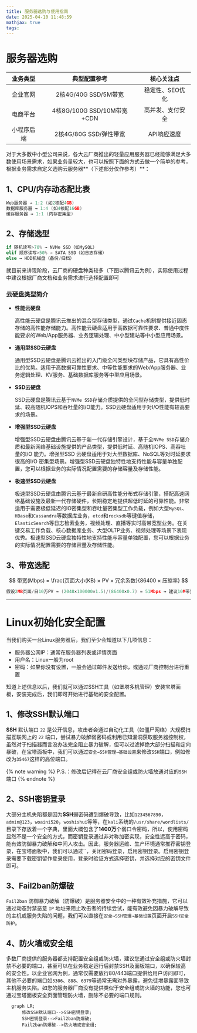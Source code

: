 ```yaml
---
title: 服务器选购与使用指南
date: 2025-04-10 11:48:59
mathjax: true
tags:
---
```


# 服务器选购

|  业务类型  |        典型配置参考        |    核心关注点    |
| :--------: | :------------------------: | :--------------: |
|  企业官网  |    2核4G/40G SSD/5M带宽    | 稳定性、SEO优化  |
|  电商平台  | 4核8G/100G SSD/10M带宽+CDN | 高并发、支付安全 |
| 小程序后端 |   2核4G/80G SSD/弹性带宽   |   API响应速度    |

对于大多数中小型公司来说，各大云厂商推出的轻量应用服务器已经能够满足大多数使用场景需求，如果业务量较大，也可以按照下面的方式去做一个简单的参考，根据业务需求自定义选购云服务器**（下述部分仅作参考）**：

## **1、CPU/内存动态配比表**

```C
Web服务器 → 1:2 (如2核配4GB)  
数据库服务器 → 1:4 (如4核配16GB)    
缓存服务器 → 1:1 (内存密集型)
```

## **2、存储选型**

```python
if 随机读写>70% → NVMe SSD（如MySQL）  
elif 顺序读写>50% → SATA SSD（如日志存储）  
else → HDD机械盘（备份/归档）
```

就目前来讲现阶段，云厂商的硬盘种类较多（下图以腾讯云为例），实际使用过程中建议根据厂商文档和业务需求进行选择配置即可

### **云硬盘类型简介**

- **性能云硬盘**

  高性能云硬盘是腾讯云推出的混合型存储类型，通过`Cache`机制提供接近固态存储的高性能存储能力。高性能云硬盘适用于高数据可靠性要求、普通中度性能要求的Web/App服务器、业务逻辑处理、中小型建站等中小型应用场景。

- **通用型SSD云硬盘**

  通用型SSD云硬盘是腾讯云推出的入门级全闪类型块存储产品，它具有高性价比的优势。适用于高数据可靠性要求、中等性能要求的Web/App服务器、业务逻辑处理、KV服务、基础数据库服务等中型应用场景。

- **SSD云硬盘**

  SSD云硬盘是腾讯云基于`NVMe SSD`存储介质提供的全闪型存储类型，提供低时延、较高随机IOPS和吞吐量的I/O能力。SSD云硬盘适用于对I/O性能有较高要求的场景。

- **增强型SSD云硬盘**

  增强型SSD云硬盘由腾讯云基于新一代存储引擎设计，基于全`NVMe SSD`存储介质和最新网络基础设施提供的产品类型，提供低时延、高随机IOPS、高吞吐量的I/O 能力。增强型SSD 云硬盘适用于对大型数据库、NoSQL等对时延要求很高的I/O 密集型场景。增强型SSD云硬盘独特性地支持性能与容量单独配置，您可以根据业务的实际情况配置需要的存储容量及存储性能。

- **极速型SSD云硬盘**

  极速型SSD云硬盘由腾讯云基于最新自研高性能分布式存储引擎，搭配高速网络基础设施及最新一代存储硬件，长期稳定地提供超低时延的可靠性能。非常适用于需要极低延迟的IO密集型和吞吐量密集型工作负载，例如大型`MySQL`、`HBase`和`Cassandra`等数据库业务，`etcd`和`rocksdb`等键值存储，`ElasticSearch`等日志检索业务，视频处理、直播等实时高带宽型业务。在关键交易工作负载、核心数据库业务、大型OLTP业务、视频处理等场景下表现优秀。极速型SSD云硬盘独特性地支持性能与容量单独配置，您可以根据业务的实际情况配置需要的存储容量及存储性能。

## **3、带宽选配**

$$
带宽(Mbps) = \frac{页面大小(KB) × PV × 冗余系数}{86400 × 压缩率}
$$

```C
假设2MB页面/日10万PV → (2048×100000×1.5)/(86400×0.7) ≈ 51Mbps → 建议10M带宽+CDN加速
```

------

# Linux初始化安全配置

当我们购买一台Linux服务器后，我们至少会知道以下几项信息：

- 服务器公网IP：通常在服务器列表或详情页面
- 用户名：Linux一般为root
- 密码：如果你没有设置，一般会通过邮件发送给你，或通过厂商控制台进行重置

知道上述信息以后，我们就可以通过SSH工具（如堡塔多机管理）安装宝塔面板，安装完成后，我们即可开始进行基础的安全配置。

## 1、**修改SSH默认端口**

**SSH** 默认端口 `22` 是公开信息，攻击者会通过自动化工具（如僵尸网络）大规模扫描互联网上的 `22` 端口，尝试暴力破解弱密码或利用已知漏洞获取服务器控制权，虽然对于扫描器而言没办法完全阻止暴力破解，但可以过滤掉绝大部分扫描和定向暴破，在宝塔面板中，我们可以通过`安全→SSH管理→基础设置`来修改`SSH`端口，例如修改为`35467`这样的高位端口。

{% note warning %} P.S.：修改后记得在云厂商安全组或防火墙放通对应的`SSH`端口 {% endnote %}

## 2、**SSH密钥登录**

大部分主机失陷都是因为**SSH**弱密码遭到爆破导致，比如`1234567890`，`admin@123`，`woaini520`，`woshishui`等等，在`kali`系统的`/usr/share/wordlists/`目录下存放着一个字典，里面大概包含了**1400万**个弱口令密码，所以，使用密码显然不是一个安全的方式，而密钥登录通过非对称加密实现，安全性远高于密码，能有效防御暴力破解和中间人攻击。因此，服务器运维、生产环境通常推荐密钥登录，在宝塔面板中，我们可以通过``，关闭密码登录，启用密钥登录。启用密钥登录需要下载密钥留作登录使用，登录时验证方式选择密钥，并选择对应的密钥文件即可。

## 3、**Fail2ban防爆破**

`Fail2ban` 防御暴力破解（防爆破）是服务器安全中的一种有效补充措施，它可以通过动态封禁恶意 `IP` 地址来阻止攻击者的持续尝试，能有效避免因暴力破解导致的主机或服务失陷的问题，我们可以直接在`安全→SSH管理→基础设置`页面开启`SSH安全防护`。

## 4、**防火墙或安全组**

多数厂商提供的服务器都支持配置安全组或防火墙，建议您通过安全组或防火墙封禁不必要的端口，甚至可以在业务稳定运行后封禁SSH及面板端口，以确保较高的安全性。以企业官网为例，通常仅需要放行80/443端口提供给用户访问即可，其他不必要的端口如`3306`、`888`、`6379`等通常无需对外暴露，避免徒增暴露面导致主机服务失陷。如您的服务器厂商没有提供类似于安全组或防火墙的功能，您也可通过宝塔面板安全页面管理防火墙，删除不必要的端口规则。

```mermaid
  graph LR;
      修改SSH默认端口-->SSH密钥登录;
      SSH密钥登录-->Fail2ban防爆破;
      Fail2ban防爆破-->防火墙或安全组;
```